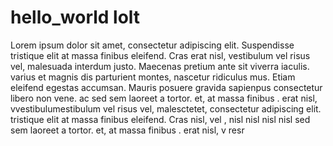 # hello_world lolt 
Lorem ipsum dolor sit amet, consectetur adipiscing elit. Suspendisse tristique elit at massa finibus eleifend. Cras erat nisl, vestibulum vel risus vel, malesuada interdum justo. Maecenas pretium ante sit  viverra iaculis.  varius   et magnis dis parturient montes, nascetur ridiculus mus. Etiam eleifend egestas accumsan. Mauris posuere gravida sapienpus consectetur libero non vene.  ac  sed sem laoreet a  tortor.
et,   at massa finibus .  erat nisl, vvestibulumestibulum vel risus vel, malesctetet, consectetur adipiscing elit.  tristique elit at massa finibus eleifend. Cras  nisl,  vel ,   nisl nisl  nisl nisl  sed sem laoreet a  tortor.
et,   at massa finibus .  erat nisl, v
resr
